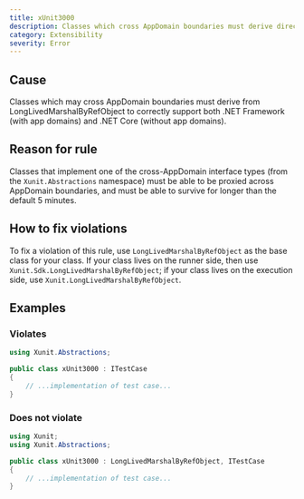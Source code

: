 ```yaml
---
title: xUnit3000
description: Classes which cross AppDomain boundaries must derive directly or indirectly from LongLivedMarshalByRefObject
category: Extensibility
severity: Error
---
```


## Cause

Classes which may cross AppDomain boundaries must derive from LongLivedMarshalByRefObject to correctly support both .NET Framework (with
app domains) and .NET Core (without app domains).

## Reason for rule

Classes that implement one of the cross-AppDomain interface types (from the `Xunit.Abstractions` namespace) must be able to be proxied across
AppDomain boundaries, and must be able to survive for longer than the default 5 minutes.

## How to fix violations

To fix a violation of this rule, use `LongLivedMarshalByRefObject` as the base class for your class. If your class lives on the runner side, then
use `Xunit.Sdk.LongLivedMarshalByRefObject`; if your class lives on the execution side, use `Xunit.LongLivedMarshalByRefObject`.

## Examples

### Violates

```csharp
using Xunit.Abstractions;

public class xUnit3000 : ITestCase
{
    // ...implementation of test case...
}
```

### Does not violate

```csharp
using Xunit;
using Xunit.Abstractions;

public class xUnit3000 : LongLivedMarshalByRefObject, ITestCase
{
    // ...implementation of test case...
}
```
